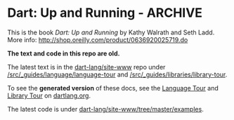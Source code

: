 Dart: Up and Running - ARCHIVE
=============

This is the book _Dart: Up and Running_ by Kathy Walrath and Seth Ladd.
More info: http://shop.oreilly.com/product/0636920025719.do

**The text and code in this repo are old.**

The latest text is in the
[dart-lang/site-www](https://github.com/dart-lang/site-www/) repo under
[/src/_guides/language/language-tour](https://github.com/dart-lang/site-www/blob/master/src/_guides/language/language-tour.md) and
[/src/_guides/libraries/library-tour](https://github.com/dart-lang/site-www/blob/master/src/_guides/libraries/library-tour.md).

To see the **generated version** of these docs, see the
[Language Tour](https://www.dartlang.org/guides/language/language-tour)
and [Library Tour](https://www.dartlang.org/guides/libraries/library-tour)
on [dartlang.org](https://www.dartlang.org/).

The latest code is under [dart-lang/site-www/tree/master/examples](https://github.com/dart-lang/site-www/tree/master/examples).
